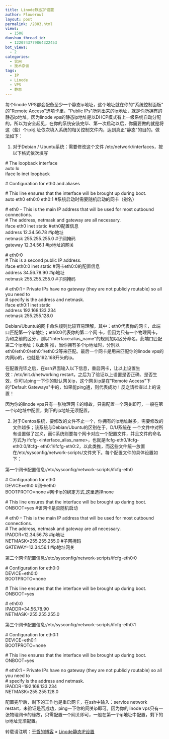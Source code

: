 ```yaml
---
title: Linode静态IP设置
author: Flowerowl
layout: post
permalink: /2803.html
views:
  - 1508
duoshuo_thread_id:
  - 1220743779864322453
bot_views:
  - 2
categories:
  - 实用
  - 技术杂谈
tags:
  - IP
  - Linode
  - VPS
  - 静态
---
```

每个linode VPS都会配备至少一个静态ip地址，这个地址就在你的"系统控制面板" 的"Remote Access"选项卡里，"Public IPs"所列出来的ip地址，就是你所拥有的静态ip地址。因为linode vps的静态ip地址是以DHCP模式有上一级系统自动分配的，所以为安全起见，在你的系统安装完毕、第一次启动以后，你需要做的就是将这（些）个ip地 址依次填入系统的相关控制文件内，达到真正"静态"的目的。做法如下：

1. 对于Debian / Ubuntu系统：需要修改这个文件 /etc/network/interfaces，按以下格式依次填写

\# The loopback interface  
auto lo  
iface lo inet loopback

\# Configuration for eth0 and aliases

\# This line ensures that the interface will be brought up during boot.  
auto eth0 eth0:0 eth0:1 #系统启动时需要随机启动的网卡（别名）

\# eth0 &#8211; This is the main IP address that will be used for most outbound connections.  
\# The address, netmask and gateway are all necessary.  
iface eth0 inet static #eth0配置信息  
address 12.34.56.78 #ip地址  
netmask 255.255.255.0 #子网掩码  
gateway 12.34.56.1 #ip地址的网关

\# eth0:0  
\# This is a second public IP address.  
iface eth0:0 inet static #网卡eth0:0的配置信息  
address 34.56.78.90 #ip地址  
netmask 255.255.255.0 #子网掩码

\# eth0:1 &#8211; Private IPs have no gateway (they are not publicly routable) so all you need to  
\# specify is the address and netmask.  
iface eth0:1 inet static  
address 192.168.133.234  
netmask 255.255.128.0

Debian/Ubuntu的网卡命名规则比较容易理解，其中：eth0代表你的网卡，此端口匹配第一个ip地址；eth0:0代表你的第二个网 卡，但因为只有一个物理网卡，为和之前的区分，则以"interface:alias_name"的规则加以区分命名，此端口匹配第二个ip地址；以此类 推，当你拥有多个ip地址时，分别以eth0/eth0:0/eth0:1/eth0:2等来匹配。最后一个网卡是用来匹配你的linode vps的内网ip的，也就是192.168开头的ip。

在配置完毕之后，在ssh界面输入以下信息，重启网卡，让以上设置生效：/etc/init.d/networking restart，之后为了验证以上设置是否正确、是否生效，你可以ping一下你的默认网关ip，这个网关ip是在"Remote Access"下的"Default Gateways"中的，如果能ping通，则代表成功！反之请检查以上的设置！

因为你的linode vps只有一张物理网卡的缘故，只需配置一个网关即可，一般在第一个ip地址中配置，剩下的ip地址无须配置。

2. 对于Centos系统，要修改的文件不止一个，你拥有的ip地址越多，需要修改的文件越多；该系统与Debian/Ubuntu的区别在于，D/U系统在 一个文件中对所有设置做了定义，而C系统则要每个网卡对应一个配置文件，并且文件的命名方式为 ifcfg-<interface\_alias\_name>，也就是ifcfg-eth0/ifcfg-eth0:0/ifcfg- eth0:1/ifcfg-eth0:2，以此类推，而这些文件统一放置在/etc/sysconfig/network-scripts/文件夹下。每个配置文件的具体设置如下：

第一个网卡配置信息:/etc/sysconfig/network-scripts/ifcfg-eth0

\# Configuration for eth0  
DEVICE=eth0 #网卡eth0  
BOOTPROTO=none #网卡ip的绑定方式,这里选择none

\# This line ensures that the interface will be brought up during boot.  
ONBOOT=yes #该网卡是否随机启动

\# eth0 &#8211; This is the main IP address that will be used for most outbound connections.  
\# The address, netmask and gateway are all necessary.  
IPADDR=12.34.56.78 #ip地址  
NETMASK=255.255.255.0 #子网掩码  
GATEWAY=12.34.56.1 #ip地址网关

第二个网卡配置信息:/etc/sysconfig/network-scripts/ifcfg-eth0:0

\# Configuration for eth0:0  
DEVICE=eth0:0  
BOOTPROTO=none

\# This line ensures that the interface will be brought up during boot.  
ONBOOT=yes

\# eth0:0  
IPADDR=34.56.78.90  
NETMASK=255.255.255.0

第三个网卡配置信息:/etc/sysconfig/network-scripts/ifcfg-eth0:1

\# Configuration for eth0:1  
DEVICE=eth0:1  
BOOTPROTO=none

\# This line ensures that the interface will be brought up during boot.  
ONBOOT=yes

\# eth0:1 &#8211; Private IPs have no gateway (they are not publicly routable) so all you need to  
\# specify is the address and netmask.  
IPADDR=192.168.133.234  
NETMASK=255.255.128.0

配置完毕后，剩下的工作也是重启网卡，在ssh中输入：service network restart，未验证是否成功，ping一下你的网关ip即可。因为你的linode vps只有一张物理网卡的缘故，只需配置一个网关即可，一般在第一个ip地址中配置，剩下的ip地址无须配置。

<div id="xunlei_com_thunder_helper_plugin_d462f475-c18e-46be-bd10-327458d045bd">
</div>

转载请注明：[于哲的博客][1] &raquo; [Linode静态IP设置][2]

 [1]: http://lazynight.me
 [2]: http://lazynight.me/2803.html